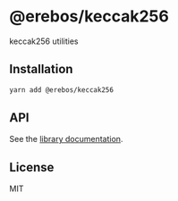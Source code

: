 # @erebos/keccak256

keccak256 utilities

## Installation

```sh
yarn add @erebos/keccak256
```

## API

See the [library documentation](../../docs/keccak256.md).

## License

MIT
